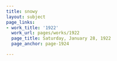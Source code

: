 ```yaml
---
title: snowy
layout: subject
page_links:
- work_title: '1922'
  work_url: pages/works/1922
  page_title: Saturday, January 28, 1922
  page_anchor: page-1924

---
```

